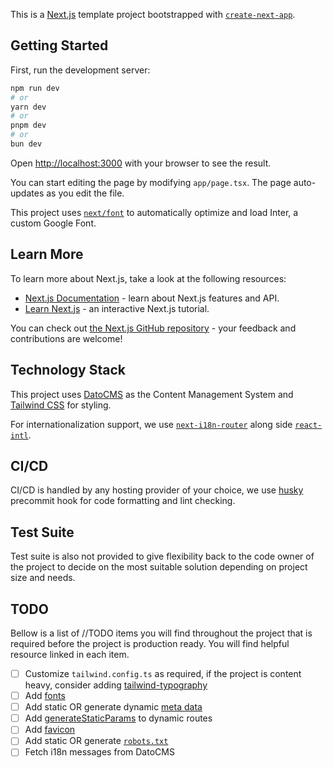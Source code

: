 This is a [Next.js](https://nextjs.org/) template project bootstrapped with [`create-next-app`](https://github.com/vercel/next.js/tree/canary/packages/create-next-app).

## Getting Started

First, run the development server:

```bash
npm run dev
# or
yarn dev
# or
pnpm dev
# or
bun dev
```

Open [http://localhost:3000](http://localhost:3000) with your browser to see the result.

You can start editing the page by modifying `app/page.tsx`. The page auto-updates as you edit the file.

This project uses [`next/font`](https://nextjs.org/docs/basic-features/font-optimization) to automatically optimize and load Inter, a custom Google Font.

## Learn More

To learn more about Next.js, take a look at the following resources:

- [Next.js Documentation](https://nextjs.org/docs) - learn about Next.js features and API.
- [Learn Next.js](https://nextjs.org/learn) - an interactive Next.js tutorial.

You can check out [the Next.js GitHub repository](https://github.com/vercel/next.js/) - your feedback and contributions are welcome!

## Technology Stack

This project uses [DatoCMS](https://www.datocms.com/) as the Content Management System and [Tailwind CSS](https://tailwindcss.com/) for styling.

For internationalization support, we use [`next-i18n-router`](https://github.com/i18nexus/next-i18n-router) along side [`react-intl`](https://www.npmjs.com/package/react-intl).

## CI/CD

CI/CD is handled by any hosting provider of your choice, we use [husky]() precommit hook for code formatting and lint checking.

## Test Suite

Test suite is also not provided to give flexibility back to the code owner of the project to decide on the most suitable solution depending on project size and needs.

## TODO

Bellow is a list of //TODO items you will find throughout the project that is required before the project is production ready. You will find helpful resource linked in each item. 

- [ ] Customize `tailwind.config.ts` as required, if the project is content heavy, consider adding [tailwind-typography](https://tailwindcss.com/docs/typography-plugin)
- [ ] Add [fonts](https://nextjs.org/docs/app/building-your-application/optimizing/fonts)
- [ ] Add static OR generate dynamic [meta data](https://nextjs.org/docs/app/building-your-application/optimizing/metadata)
- [ ] Add [generateStaticParams](https://nextjs.org/docs/app/api-reference/functions/generate-static-params) to dynamic routes
- [ ] Add [favicon](https://nextjs.org/docs/app/api-reference/file-conventions/metadata/app-icons)
- [ ] Add static OR generate [`robots.txt`](https://nextjs.org/docs/app/api-reference/file-conventions/metadata/robots)
- [ ] Fetch i18n messages from DatoCMS
